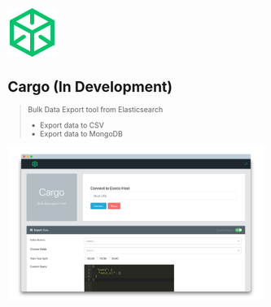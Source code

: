 ![cargo](https://github.com/maitray16/Cargo/blob/master/services/cargo_ui/public/package-96.png)

# Cargo (In Development)
> Bulk Data Export tool from Elasticsearch
> + Export data to CSV
> + Export data to MongoDB

![cargo](https://github.com/maitray16/Cargo/blob/master/screenshots/screen1.png)
